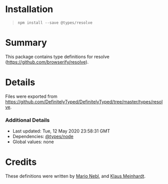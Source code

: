 # Installation
> `npm install --save @types/resolve`

# Summary
This package contains type definitions for resolve (https://github.com/browserify/resolve).

# Details
Files were exported from https://github.com/DefinitelyTyped/DefinitelyTyped/tree/master/types/resolve.

### Additional Details
 * Last updated: Tue, 12 May 2020 23:58:31 GMT
 * Dependencies: [@types/node](https://npmjs.com/package/@types/node)
 * Global values: none

# Credits
These definitions were written by [Mario Nebl](https://github.com/marionebl), and [Klaus Meinhardt](https://github.com/ajafff).
